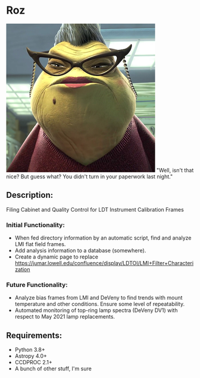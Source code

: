 # Roz

![logo](images/Roz.png)
"Well, isn't that nice? But guess what? You didn't turn in your paperwork last night."

## Description:

Filing Cabinet and Quality Control for LDT Instrument Calibration Frames

### Initial Functionality:
- When fed directory information by an automatic script, find and analyze LMI flat field frames.
- Add analysis information to a database (somewhere).
- Create a dynamic page to replace https://jumar.lowell.edu/confluence/display/LDTOI/LMI+Filter+Characterization

### Future Functionality:
- Analyze bias frames from LMI and DeVeny to find trends with mount temperature and other conditions.  Ensure some level of repeatability.
- Automated monitoring of top-ring lamp spectra (DeVeny DV1) with respect to May 2021 lamp replacements.

## Requirements:
- Python 3.8+
- Astropy 4.0+
- CCDPROC 2.1+
- A bunch of other stuff, I'm sure
